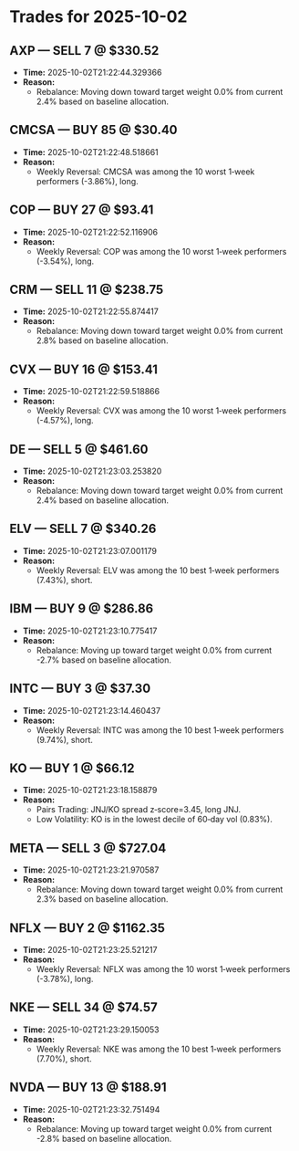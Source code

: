 # Trades for 2025-10-02

## AXP — SELL 7 @ $330.52
- **Time:** 2025-10-02T21:22:44.329366
- **Reason:**
  - Rebalance: Moving down toward target weight 0.0% from current 2.4% based on baseline allocation.

## CMCSA — BUY 85 @ $30.40
- **Time:** 2025-10-02T21:22:48.518661
- **Reason:**
  - Weekly Reversal: CMCSA was among the 10 worst 1‑week performers (-3.86%), long.

## COP — BUY 27 @ $93.41
- **Time:** 2025-10-02T21:22:52.116906
- **Reason:**
  - Weekly Reversal: COP was among the 10 worst 1‑week performers (-3.54%), long.

## CRM — SELL 11 @ $238.75
- **Time:** 2025-10-02T21:22:55.874417
- **Reason:**
  - Rebalance: Moving down toward target weight 0.0% from current 2.8% based on baseline allocation.

## CVX — BUY 16 @ $153.41
- **Time:** 2025-10-02T21:22:59.518866
- **Reason:**
  - Weekly Reversal: CVX was among the 10 worst 1‑week performers (-4.57%), long.

## DE — SELL 5 @ $461.60
- **Time:** 2025-10-02T21:23:03.253820
- **Reason:**
  - Rebalance: Moving down toward target weight 0.0% from current 2.4% based on baseline allocation.

## ELV — SELL 7 @ $340.26
- **Time:** 2025-10-02T21:23:07.001179
- **Reason:**
  - Weekly Reversal: ELV was among the 10 best 1‑week performers (7.43%), short.

## IBM — BUY 9 @ $286.86
- **Time:** 2025-10-02T21:23:10.775417
- **Reason:**
  - Rebalance: Moving up toward target weight 0.0% from current -2.7% based on baseline allocation.

## INTC — BUY 3 @ $37.30
- **Time:** 2025-10-02T21:23:14.460437
- **Reason:**
  - Weekly Reversal: INTC was among the 10 best 1‑week performers (9.74%), short.

## KO — BUY 1 @ $66.12
- **Time:** 2025-10-02T21:23:18.158879
- **Reason:**
  - Pairs Trading: JNJ/KO spread z‑score=3.45, long JNJ.
  - Low Volatility: KO is in the lowest decile of 60‑day vol (0.83%).

## META — SELL 3 @ $727.04
- **Time:** 2025-10-02T21:23:21.970587
- **Reason:**
  - Rebalance: Moving down toward target weight 0.0% from current 2.3% based on baseline allocation.

## NFLX — BUY 2 @ $1162.35
- **Time:** 2025-10-02T21:23:25.521217
- **Reason:**
  - Weekly Reversal: NFLX was among the 10 worst 1‑week performers (-3.78%), long.

## NKE — SELL 34 @ $74.57
- **Time:** 2025-10-02T21:23:29.150053
- **Reason:**
  - Weekly Reversal: NKE was among the 10 best 1‑week performers (7.70%), short.

## NVDA — BUY 13 @ $188.91
- **Time:** 2025-10-02T21:23:32.751494
- **Reason:**
  - Rebalance: Moving up toward target weight 0.0% from current -2.8% based on baseline allocation.

